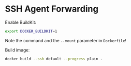 # SSH Agent Forwarding

Enable BuildKit:

```bash
export DOCKER_BUILDKIT=1
```

Note the command and the `--mount` parameter in `Dockerfile`!

Build image:

```bash
docker build --ssh default --progress plain .
```
